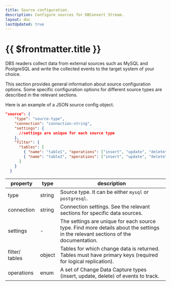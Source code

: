 ```yaml
---
title: Source configuration.
description: Configure sources for DBConvert Stream.
layout: doc
lastUpdated: true
---
```


# {{ $frontmatter.title }}

DBS readers collect data from external sources such as MySQL and PostgreSQL and write the collected events to the target system of your choice.

This section provides general information about source configuration options. Some specific configuration options for different source types are described in the relevant sections.

Here is an example of a JSON source config object.

```JSON
"source": {
    "type": "source-type",
    "connection": "connection-string",
    "settings": {
      //settings are unique for each source type
    },
    "filter": {
      "tables": [
        { "name": "table1", "operations": ["insert", "update", "delete"]},
        { "name": "table2", "operations": ["insert", "update", "delete"]}
      ]
    }
  }
```

| property       | type   | description                                                                                                                       |
| -------------- | ------ | --------------------------------------------------------------------------------------------------------------------------------- |
| type           | string | Source type. It can be either `mysql` or `postgresql`.                                                                            |
| connection     | string | Connection settings. See the relevant sections for specific data sources.                                                         |
| settings       | -      | The settings are unique for each source type. Find more details about the settings in the relevant sections of the documentation. |
| filter/ tables | object | Tables for which change data is returned. Tables must have primary keys (required for logical replication).                       |
| operations     | enum   | A set of Change Data Capture types (insert, update, delete) of events to track.                                                   |

